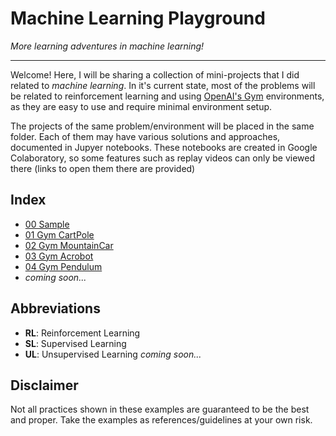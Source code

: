 # Machine Learning Playground

*More learning adventures in machine learning!*

---

Welcome! Here, I will be sharing a collection of mini-projects that I did related to *machine learning*. In it's current state, most of the problems will be related to reinforcement learning and using [OpenAI's Gym](https://gym.openai.com/) environments, as they are easy to use and require minimal environment setup.

The projects of the same problem/environment will be placed in the same folder. Each of them may have various solutions and approaches, documented in Jupyer notebooks. These notebooks are created in Google Colaboratory, so some features such as replay videos can only be viewed there (links to open them there are provided)


## Index

- [00 Sample](00_sample/)
- [01 Gym CartPole](01_gym_cartpole/)
- [02 Gym MountainCar](02_gym_mountaincar/)
- [03 Gym Acrobot](03_gym_acrobot/)
- [04 Gym Pendulum](04_gym_pendulum/)
- *coming soon...*


## Abbreviations
- **RL**: Reinforcement Learning
- **SL**: Supervised Learning
- **UL**: Unsupervised Learning
 *coming soon...*



## Disclaimer
Not all practices shown in these examples are guaranteed to be the best and proper. Take the examples as references/guidelines at your own risk.
